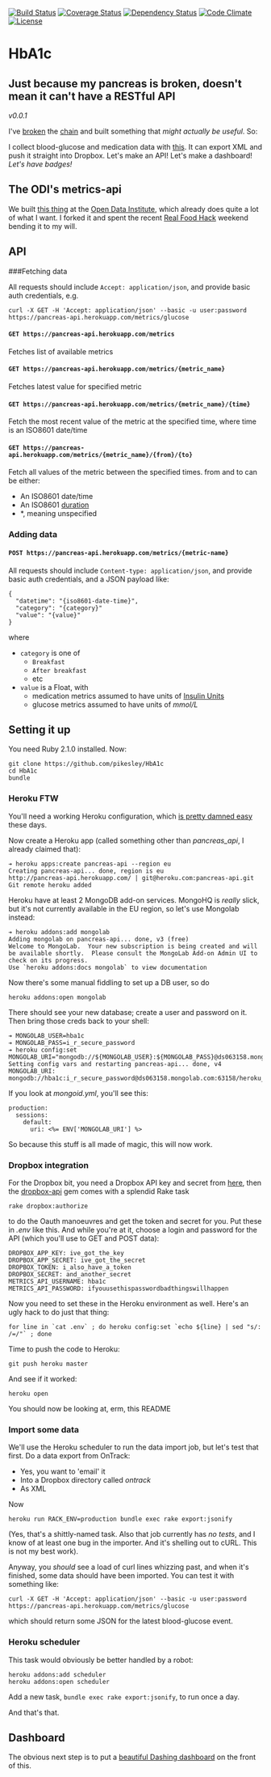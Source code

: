 [![Build Status](http://b.adge.me/travis/pikesley/HbA1c.svg)](https://travis-ci.org/pikesley/HbA1c)
[![Coverage Status](http://b.adge.me/coveralls/pikesley/HbA1c.svg)](https://coveralls.io/r/pikesley/HbA1c)
[![Dependency Status](http://b.adge.me/gemnasium/pikesley/HbA1c.svg)](https://gemnasium.com/pikesley/HbA1c)
[![Code Climate](http://b.adge.me/codeclimate/github/pikesley/HbA1c.svg)](https://codeclimate.com/github/pikesley/HbA1c)
[![License](http://b.adge.me/:license-mit-blue.svg)](http://pikesley.mit-license.org/)

# HbA1c

## Just because my pancreas is broken, doesn't mean it can't have a RESTful API

_v0.0.1_

I've [broken](http://uncleclive.herokuapp.com/) the [chain](https://pokrovsky.herokuapp.com/) and built something that _might actually be useful_. So:

I collect blood-glucose and medication data with [this](http://www.medivo.com/ontrack/). It can export XML and push it straight into Dropbox. Let's make an API! Let's make a dashboard! _Let's have badges!_

## The ODI's metrics-api

We built [this thing](https://metrics.theodi.org/) at the [Open Data Institute](http://theodi.org), which already does quite a lot of what I want. I forked it and spent the recent [Real Food Hack](http://lanyrd.com/2014/real-food-hack/) weekend bending it to my will.

## API

###Fetching data

All requests should include `Accept: application/json`, and provide basic auth credentials, e.g.

    curl -X GET -H 'Accept: application/json' --basic -u user:password https://pancreas-api.herokuapp.com/metrics/glucose

#### `GET https://pancreas-api.herokuapp.com/metrics`

Fetches list of available metrics

#### `GET https://pancreas-api.herokuapp.com/metrics/{metric_name}`

Fetches latest value for specified metric

#### `GET https://pancreas-api.herokuapp.com/metrics/{metric_name}/{time}`

Fetch the most recent value of the metric at the specified time, where time is an ISO8601 date/time

#### `GET https://pancreas-api.herokuapp.com/metrics/{metric_name}/{from}/{to}`

Fetch all values of the metric between the specified times. from and to can be either:

* An ISO8601 date/time
* An ISO8601 [duration](http://en.wikipedia.org/wiki/ISO_8601#Durations)
* *, meaning unspecified

### Adding data

#### `POST https://pancreas-api.herokuapp.com/metrics/{metric-name}`

All requests should include `Content-type: application/json`, and provide basic auth credentials, and a JSON payload like:

    {
      "datetime": "{iso8601-date-time}",
      "category": "{category}"
      "value": "{value}"
    }

where

* `category` is one of
  * `Breakfast`
  * `After breakfast`
  * etc
* `value` is a Float, with
  * medication metrics assumed to have units of [Insulin Units](http://en.wikipedia.org/wiki/Insulin_therapy#The_dosage_units)
  * glucose metrics assumed to have units of _mmol/L_

## Setting it up

You need Ruby 2.1.0 installed. Now:

    git clone https://github.com/pikesley/HbA1c
    cd HbA1c
    bundle
       
### Heroku FTW

You'll need a working Heroku configuration, which [is pretty damned easy](https://devcenter.heroku.com/articles/quickstart) these days.

Now create a Heroku app (called something other than _pancreas_api_, I already claimed that):

    ➔ heroku apps:create pancreas-api --region eu
    Creating pancreas-api... done, region is eu
    http://pancreas-api.herokuapp.com/ | git@heroku.com:pancreas-api.git
    Git remote heroku added

Heroku have at least 2 MongoDB add-on services. MongoHQ is _really_ slick, but it's not currently available in the EU region, so let's use Mongolab instead:

    ➔ heroku addons:add mongolab
    Adding mongolab on pancreas-api... done, v3 (free)
    Welcome to MongoLab.  Your new subscription is being created and will be available shortly.  Please consult the MongoLab Add-on Admin UI to check on its progress.
    Use `heroku addons:docs mongolab` to view documentation

Now there's some manual fiddling to set up a DB user, so do

    heroku addons:open mongolab
    
There should see your new database; create a user and password on it. Then bring those creds back to your shell:

    ➔ MONGOLAB_USER=hba1c
    ➔ MONGOLAB_PASS=i_r_secure_password
    ➔ heroku config:set MONGOLAB_URI="mongodb://${MONGOLAB_USER}:${MONGOLAB_PASS}@ds063158.mongolab.com:63158/heroku_app21605738"
    Setting config vars and restarting pancreas-api... done, v4
    MONGOLAB_URI: mongodb://hba1c:i_r_secure_password@ds063158.mongolab.com:63158/heroku_app21605738

If you look at _mongoid.yml_, you'll see this:

    production: 
      sessions:
        default:
          uri: <%= ENV['MONGOLAB_URI'] %>
          
So because this stuff is all made of magic, this will now work.

### Dropbox integration

For the Dropbox bit, you need a Dropbox API key and secret from [here](https://www.dropbox.com/developers/apps), then the [dropbox-api](https://github.com/futuresimple/dropbox-api) gem comes with a splendid Rake task

    rake dropbox:authorize

to do the Oauth manoeuvres and get the token and secret for you. Put these in _.env_ like this. And while you're at it, choose a login and password for the API (which you'll use to GET and POST data):

    DROPBOX_APP_KEY: ive_got_the_key
    DROPBOX_APP_SECRET: ive_got_the_secret
    DROPBOX_TOKEN: i_also_have_a_token
    DROPBOX_SECRET: and_another_secret
    METRICS_API_USERNAME: hba1c
    METRICS_API_PASSWORD: ifyouusethispasswordbadthingswillhappen

Now you need to set these in the Heroku environment as well. Here's an ugly hack to do just that thing:

    for line in `cat .env` ; do heroku config:set `echo ${line} | sed "s/: /=/"` ; done
    
Time to push the code to Heroku:

    git push heroku master

And see if it worked:

    heroku open
    
 You should now be looking at, erm, this README
    
### Import some data

We'll use the Heroku scheduler to run the data import job, but let's test that first. Do a data export from OnTrack:

* Yes, you want to 'email' it
* Into a Dropbox directory called _ontrack_
* As XML

Now

    heroku run RACK_ENV=production bundle exec rake export:jsonify

(Yes, that's a shittly-named task. Also that job currently has _no tests_, and I know of at least one bug in the importer. And it's shelling out to cURL. This is not my best work).

Anyway, you _should_ see a load of curl lines whizzing past, and when it's finished, some data should have been imported. You can test it with something like:

    curl -X GET -H 'Accept: application/json' --basic -u user:password https://pancreas-api.herokuapp.com/metrics/glucose

which should return some JSON for the latest blood-glucose event.

### Heroku scheduler

This task would obviously be better handled by a robot:

    heroku addons:add scheduler
    heroku addons:open scheduler

Add a new task, `bundle exec rake export:jsonify`, to run once a day.

And that's that.

## Dashboard

The obvious next step is to put a [beautiful Dashing dashboard](https://github.com/pikesley/diabetes-dashboard) on the front of this.

